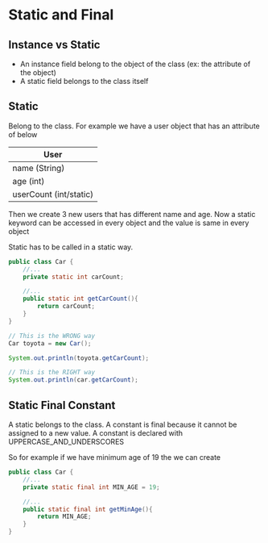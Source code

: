# Static and Final

## Instance vs Static

- An instance field belong to the object of the class (ex: the attribute of the object)
- A static field belongs to the class itself

## Static

Belong to the class. For example we have a user object that has an attribute of below

| User                   |
| ---------------------- |
| name (String)          |
| age (int)              |
| userCount (int/static) |

Then we create 3 new users that has different name and age. Now a static keyword can be accessed in every object and the value is same in every object

Static has to be called in a static way.

```java
public class Car {
    //...
    private static int carCount;

    //...
    public static int getCarCount(){
        return carCount;
    }
}

// This is the WRONG way
Car toyota = new Car();

System.out.println(toyota.getCarCount);

// This is the RIGHT way
System.out.println(car.getCarCount);
```

## Static Final Constant

A static belongs to the class. A constant is final because it cannot be assigned to a new value. A constant is declared with UPPERCASE_AND_UNDERSCORES

So for example if we have minimum age of 19 the we can create

```java
public class Car {
    //...
    private static final int MIN_AGE = 19;

    //...
    public static final int getMinAge(){
        return MIN_AGE;
    }
}
```